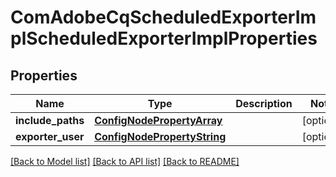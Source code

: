 # ComAdobeCqScheduledExporterImplScheduledExporterImplProperties

## Properties
Name | Type | Description | Notes
------------ | ------------- | ------------- | -------------
**include_paths** | [**ConfigNodePropertyArray**](ConfigNodePropertyArray.md) |  | [optional] 
**exporter_user** | [**ConfigNodePropertyString**](ConfigNodePropertyString.md) |  | [optional] 

[[Back to Model list]](../README.md#documentation-for-models) [[Back to API list]](../README.md#documentation-for-api-endpoints) [[Back to README]](../README.md)


